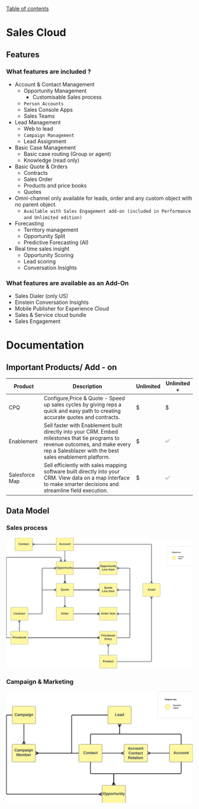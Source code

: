 [Table of contents](../Documentation.md)
# Sales Cloud  
## Features
### What features are included ?
* Account & Contact Management
    * Opportunity Management
        * Customisable Sales process
    * `Person Accounts`
    * Sales Console Apps
    * Sales Teams
* Lead Management
    * Web to lead
    * `Campaign Management`
    * Lead Assignment
* Basic Case Management
    * Basic case routing (Group or agent)
    * Knowledge (read only)
* Basic Quote & Orders
    * Contracts
    * Sales Order
    * Products and price books
    * Quotes
* Omni-channel only available for leads, order and any custom object with no parent object.
    * `Available with Sales Engagement add-on (included in Performance and Unlimited edition)`
* Forecasting
    * Territory management
    * Opportunity Split
    * Predictive Forecasting (AI)
* Real time sales insight
    * Opportunity Scoring
    * Lead scoring
    * Conversation Insights

### What features are available as an Add-On
* Sales Dialer (only US)
* Einstein Conversation Insights
* Mobile Publisher for Experience Cloud
* Sales & Service cloud bundle
* Sales Engagement


# Documentation

## Important Products/ Add - on

|Product|Description|Unlimited | Unlimited + |
|--|--|--|--|
|CPQ| Configure,Price & Quote - Speed up sales cycles by giving reps a quick and easy path to creating accurate quotes and contracts.|$|$
|Enablement| Sell faster with Enablement built directly into your CRM. Embed milestones that tie programs to revenue outcomes, and make every rep a Salesblazer with the best sales enablement platform.|$ |✅ 
|Salesforce Map | Sell efficiently with sales mapping software built directly into your CRM. View data on a map interface to make smarter decisions and streamline field execution. |$ |✅ 

## Data Model
### Sales process
![Data Model](/Images//CTA%20-%20Diagrams%20-%20Sales%20Cloud%20-%20Sales.png)

### Campaign & Marketing
![Data Model](/Images//CTA%20-%20Diagrams%20-%20Sales%20Cloud%20-%20Campaign.png)
